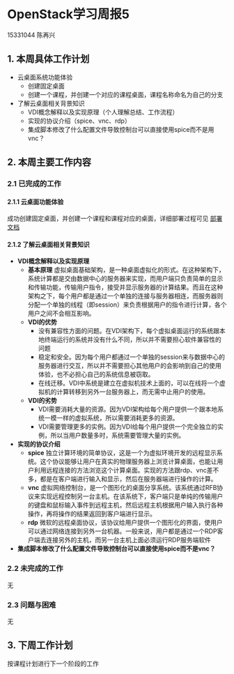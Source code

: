 # OpenStack学习周报5
15331044 陈再兴
## 1. 本周具体工作计划
- 云桌面系统功能体验
  - 创建固定桌面
  - 创建一个课程，并创建一个对应的课程桌面，课程名称命名为自己的分支
- 了解云桌面相关背景知识
  - VDI概念解释以及实现原理（个人理解总结、工作流程）
  - 实现的协议介绍（spice、vnc、rdp）
  - 集成脚本修改了什么配置文件导致控制台可以直接使用spice而不是用vnc？
## 2. 本周主要工作内容
### 2.1 已完成的工作
#### 2.1.1 云桌面功能体验
成功创建固定桌面，并创建一个课程和课程对应的桌面，详细部署过程可见 [部署文档](https://github.com/CourseCloudDesktop/cloudDesktop/blob/wcl-develop/task5/部署文档.md)
#### 2.1.2 了解云桌面相关背景知识
- **VDI概念解释以及实现原理**
  - **基本原理**  虚拟桌面基础架构，是一种桌面虚拟化的形式。在这种架构下，系统计算都是交由数据中心的服务器来实现，而用户端只负责简单的显示和传输功能，传输用户指令，接受并显示服务器的计算结果。而且在这种架构之下，每个用户都是通过一个单独的连接与服务器相连，而服务器则分配一个单独的线程（即session）来负责根据用户的指令进行计算，各个用户之间不会相互影响。
  - **VDI的优势**
    - 没有兼容性方面的问题。在VDI架构下，每个虚拟桌面运行的系统跟本地终端运行的系统并没有什么不同，所以并不需要担心软件兼容性的问题
    - 稳定和安全。因为每个用户都通过一个单独的session来与数据中心的服务器进行交互，所以并不需要担心其他用户的会影响到自己的使用体验，也不必担心自己的系统信息被窃取。
    - 在线迁移。VDI中系统是建立在虚拟机技术上面的，可以在线将一个虚拟机的计算转移到另外一台服务器上，而无需中止用户的使用。
  - **VDI的劣势**
    - VDI需要消耗大量的资源。因为VDI架构给每个用户提供一个跟本地系统一模一样的虚拟系统，所以需要消耗更多的资源。
    - VDI需要管理更多的实例。因为VDI给每个用户提供一个完全独立的实例，所以当用户数量多时，系统需要管理大量的实例。
- **实现的协议介绍**
  - **spice** 独立计算环境的简单协议，这是一个为虚拟环境开发的远程显示系统。这个协议能够让用户在真实的物理服务器上浏览计算桌面，也能让用户利用远程连接的方法浏览这个计算桌面。实现的方法跟rdp、vnc差不多，都是在客户端进行输入和显示，然后在服务器端进行操作的计算。
  - **vnc** 虚拟网络控制台，是一个图形化的桌面分享系统。该系统通过RFB协议来实现远程控制另一台主机。在该系统下，客户端只是单纯的传输用户的键盘和鼠标输入事件到远程主机，然后远程主机根据用户输入执行各种操作，再将操作的结果返回到客户端进行显示。
  - **rdp** 微软的远程桌面协议，该协议给用户提供一个图形化的界面，使用户可以通过网络连接到另外一台机器。一般来说，用户都是通过一个RDP客户端去连接另外的主机，而另一台主机上面必须运行RDP服务端软件
- **集成脚本修改了什么配置文件导致控制台可以直接使用spice而不是vnc？**
### 2.2 未完成的工作
无
### 2.3 问题与困难
无
## 3. 下周工作计划
按课程计划进行下一个阶段的工作

